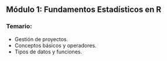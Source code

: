 ## Módulo 1: Fundamentos Estadísticos en R

### Temario:

+ Gestión de proyectos.
+ Conceptos básicos y operadores.
+ Tipos de datos y funciones.
